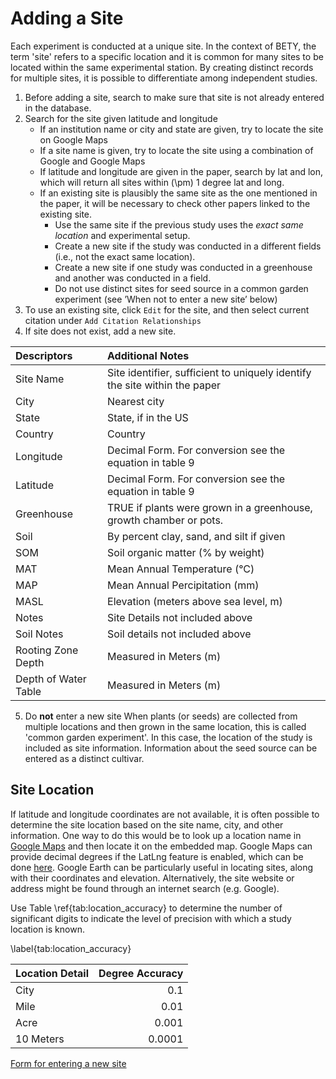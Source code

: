 # Adding a Site

Each experiment is conducted at a unique site. In the context of BETY,
the term 'site' refers to a specific location and it is common for many
sites to be located within the same experimental station. By creating
distinct records for multiple sites, it is possible to differentiate
among independent studies.

1.  Before adding a site, search to make sure that site is not already
    entered in the database.
2.  Search for the site given latitude and longitude
    -   If an institution name or city and state are given, try to
        locate the site on Google Maps
    -   If a site name is given, try to locate the site using a
        combination of Google and Google Maps
    -   If latitude and longitude are given in the paper, search by lat
        and lon, which will return all sites within \(\pm\) 1 degree lat and
        long.
    -   If an existing site is plausibly the same site as the one
        mentioned in the paper, it will be necessary to check other
        papers linked to the existing site.
        -   Use the same site if the previous study uses the *exact same
            location* and experimental setup.
        -   Create a new site if the study was conducted in a different
            fields (i.e., not the exact same location).
        -   Create a new site if one study was conducted in a greenhouse
            and another was conducted in a field.
        -   Do not use distinct sites for seed source in a common garden
            experiment (see ’When not to enter a new site’ below)
3.  To use an existing site, click `Edit` for the site, and then select
    current citation under `Add Citation Relationships`
4.  If site does not exist, add a new site.  

    
| Descriptors              |      Additional Notes | 
| :-----------------------------| :-------------------------|
| Site Name |Site identifier, sufficient to uniquely identify the site within the paper |
| City         | Nearest city                 |  
| State           | State, if in the US                |
| Country          |  Country     | 
| Longitude | Decimal Form. For conversion see the equation in table 9 |
| Latitude        | Decimal Form. For conversion see the equation in table 9              |
| Greenhouse        | TRUE if plants were grown in a greenhouse, growth chamber or pots.|
| Soil             |By percent clay, sand, and silt if given               | 
| SOM      |Soil organic matter (% by weight)              | 
| MAT | Mean Annual Temperature (°C) |
| MAP | Mean Annual Percipitation (mm) |
| MASL |Elevation (meters above sea level, m) |
| Notes | Site Details not included above |
| Soil Notes | Soil details not included above |
| Rooting Zone Depth | Measured in Meters (m) |
|Depth of Water Table| Measured in Meters (m) |

5. Do **not** enter a new site When plants (or seeds) are collected from multiple locations   and then grown in the same location, this is called 'common garden experiment'. In this case, the location of the study is included as site information. Information about the seed source can be entered as a distinct cultivar.
 
## Site Location 

If latitude and longitude coordinates are not available, it is often
possible to determine the site location based on the site name, city,
and other information. One way to do this would be to look up a location
name in [Google Maps](http://maps.google.com) and then locate it on the
embedded map. Google Maps can provide decimal degrees if the LatLng
feature is enabled, which can be done
[here](http://maps.google.com/maps?showlabs=1). Google Earth can be
particularly useful in locating sites, along with their coordinates and
elevation. Alternatively, the site website or address might be found
through an internet search (e.g. Google).

Use Table \ref{tab:location_accuracy} to determine the number of significant digits to indicate the level of precision with which a study location is known.  

\label{tab:location_accuracy}
                 
| Location Detail |         Degree Accuracy  |
|:----------------|-------------------------:|
| City            |                      0.1 |
| Mile            |                     0.01 |
| Acre            |                    0.001 |
| 10 Meters       |                   0.0001 |
 
[Form for entering a new site](https://www.betydb.org/sites/new)


